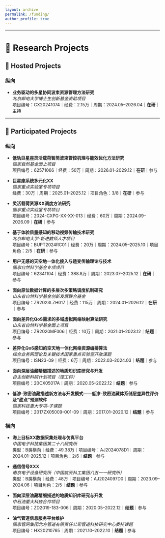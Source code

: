 ```yaml
---
layout: archive
permalink: /funding/
author_profile: true
---
```


---
# 🎯 Research Projects

## 🔹 Hosted Projects
### 纵向
- **业务驱动的多星协同波束资源管理方法研究**  
  *北京邮电大学博士生创新基金资助项目*  
  项目编号：CX20241074｜经费：2.15万｜周期：2024.05–2026.04｜**在研**｜主持  

---

## 🔹 Participated Projects
### 纵向
- **低轨巨星座灵活载荷智简波束管控机理与能效优化方法研究**  
  *国家自然基金面上项目*  
  项目编号：62571066｜经费：50万｜周期：2026.01–2029.12｜**在研**｜参与

- **巨星座系统多元化XX**  
  *国家重点实验室专项项目*  
  经费：30万｜周期：2025.01–2025.12｜项目角色：3/8｜**在研**｜参与

- **灵活载荷资源XX调度方法研究**  
  *国家重点实验室专项项目*  
  项目编号：2024-CXPG-XX-XX-013｜经费：60万｜周期：2024.09–2026.09｜**在研**｜参与

- **基于体验质量感知的移动视频传输技术研究**  
  *北京邮电大学-新进教师人才项目*  
  项目编号：BUPT2024RC01｜经费：20万｜周期：2024.05–2025.10｜项目角色：2/5｜**在研**｜参与

- **用户无感的天空地一体化接入与适变传输理论与技术**  
  *国家自然科学基金专项项目*  
  项目编号：62341104｜经费：388.8万｜周期：2023.07–2025.12｜**在研**｜参与

- **面向原位数据计算的多层次多策略调度机制研究**  
  *山东省自然科学基金创新发展联合基金*  
  项目编号：ZR2023LZH017｜经费：115万｜周期：2024.01–2026.12｜**在研**｜参与

- **面向差异化QoS需求的多域虚拟网络映射算法研究**  
  *山东省自然科学基金面上项目*  
  项目编号：ZR2020MF006｜经费：10万｜周期：2021.01–2023.12｜**结题**｜参与

- **差异化QoS感知的空天地一体化网络资源编排算法**  
  *综合业务网理论及关键技术国家重点实验室开放课题*  
  项目编号：ISN23-09｜经费：6万｜周期：2022.03–2024.03｜**结题**｜参与

- **面向深层油藏精细描述的地质知识库研究与开发**  
  *自主创新科研计划项目（理工科）*  
  项目编号：20CX05017A｜周期：2020.05–2022.12｜**结题**｜参与

- **低渗-致密油藏描述新方法与开发模式——低渗-致密油藏体系储层差异性评价及“甜点”预测软件**  
  *国家科技重大专项-子课题*  
  项目编号：2017ZX05009-001-09｜周期：2017.01–2020.12｜**结题**｜参与


### 横向
- **海上目标XX数据采集处理与仿真平台**  
  *中国电子科技集团第二十八研究所*  
  类型：B类横向｜经费：49.38万｜项目编号：AJ2024078D1｜周期：2024.01–2025.12｜项目角色：2/6｜**结题**｜参与

- **通信信号XXX**  
  *南京电子设备研究所（中国航天科工集团八五一一研究所）*  
  类型：B类横向｜经费：48万｜项目编号：AJ2024097D0｜周期：2023.09–2024.06｜项目角色：2/5｜**结题**｜参与

- **面向深层油藏精细描述的地质知识库研究与开发**  
  *中石油重大科技合作项目*  
  项目编号：ZD2019-183-006｜周期：2020.05–2022.12｜**结题**｜参与

- **油气管道信息服务平台维护**  
  *国家管网集团北方管道有限责任公司管道科技研究中心委托课题*  
  项目编号：HX20210765｜周期：2021.10–2022.10｜**结题**｜参与


